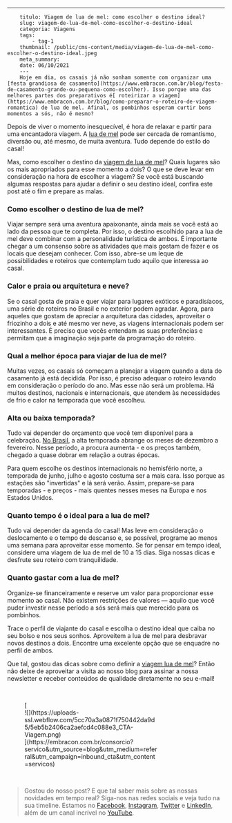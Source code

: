 ---
        titulo: Viagem de lua de mel: como escolher o destino ideal?
        slug: viagem-de-lua-de-mel-como-escolher-o-destino-ideal
        categoria: Viagens
        tags:
            - tag-1
        thumbnail: /public/cms-content/media/viagem-de-lua-de-mel-como-escolher-o-destino-ideal.jpeg
        meta_summary: 
        date: 06/10/2021
        ---
        Hoje em dia, os casais já não sonham somente com organizar uma [festa grandiosa de casamento](https://www.embracon.com.br/blog/festa-de-casamento-grande-ou-pequena-como-escolher). Isso porque uma das melhores partes dos preparativos é[ roteirizar a viagem](https://www.embracon.com.br/blog/como-preparar-o-roteiro-de-viagem-romantica) de lua de mel. Afinal, os pombinhos esperam curtir bons momentos a sós, não é mesmo?

Depois de viver o momento inesquecível, é hora de relaxar e partir para uma encantadora viagem. A [lua de mel](https://www.embracon.com.br/blog/5-melhores-destinos-para-visitar-na-sua-lua-de-mel) pode ser cercada de romantismo, diversão ou, até mesmo, de muita aventura. Tudo depende do estilo do casal!

Mas, como escolher o destino da [viagem de lua de mel](https://www.embracon.com.br/blog/lua-de-mel-sem-cliches-4-destinos-alternativos-para-o-casal)? Quais lugares são os mais apropriados para esse momento a dois? O que se deve levar em consideração na hora de escolher a viagem? Se você está buscando algumas respostas para ajudar a definir o seu destino ideal, confira este post até o fim e prepare as malas.

### Como escolher o destino de lua de mel?

Viajar sempre será uma aventura apaixonante, ainda mais se você está ao lado da pessoa que te completa. Por isso, o destino escolhido para a lua de mel deve combinar com a personalidade turística de ambos. É importante chegar a um consenso sobre as atividades que mais gostam de fazer e os locais que desejam conhecer. Com isso, abre-se um leque de possibilidades e roteiros que contemplam tudo aquilo que interessa ao casal.

### Calor e praia ou arquitetura e neve?

Se o casal gosta de praia e quer viajar para lugares exóticos e paradisíacos, uma série de roteiros no Brasil e no exterior podem agradar. Agora, para aqueles que gostam de apreciar a arquitetura das cidades, aproveitar o friozinho a dois e até mesmo ver neve, as viagens internacionais podem ser interessantes. É preciso que vocês entendam as suas preferências e permitam que a imaginação seja parte da programação do roteiro.

### Qual a melhor época para viajar de lua de mel?

Muitas vezes, os casais só começam a planejar a viagem quando a data do casamento já está decidida. Por isso, é preciso adequar o roteiro levando em consideração o período do ano. Mas esse não será um problema. Há muitos destinos, nacionais e internacionais, que atendem às necessidades de frio e calor na temporada que você escolheu.

### Alta ou baixa temporada?

Tudo vai depender do orçamento que você tem disponível para a celebração. [No Brasil](https://www.embracon.com.br/blog/top-5-destinos-de-ferias-escolha-sua-proxima-viagem-pelo-brasil), a alta temporada abrange os meses de dezembro a fevereiro. Nesse período, a procura aumenta - e os preços também, chegado a quase dobrar em relação a outras épocas.

Para quem escolhe os destinos internacionais no hemisfério norte, a temporada de junho, julho e agosto costuma ser a mais cara. Isso porque as estações são "invertidas" e lá será verão. Assim, prepare-se para temporadas - e preços - mais quentes nesses meses na Europa e nos Estados Unidos.

### Quanto tempo é o ideal para a lua de mel?

Tudo vai depender da agenda do casal! Mas leve em consideração o deslocamento e o tempo de descanso e, se possível, programe ao menos uma semana para aproveitar esse momento. Se for pensar em tempo ideal, considere uma viagem de lua de mel de 10 a 15 dias. Siga nossas dicas e desfrute seu roteiro com tranquilidade.

### Quanto gastar com a lua de mel?

Organize-se financeiramente e reserve um valor para proporcionar esse momento ao casal. Não existem restrições de valores — aquilo que você puder investir nesse período a sós será mais que merecido para os pombinhos.

Trace o perfil de viajante do casal e escolha o destino ideal que caiba no seu bolso e nos seus sonhos. Aproveitem a lua de mel para desbravar novos destinos a dois. Encontre uma excelente opção que se enquadre no perfil de ambos.

Que tal, gostou das dicas sobre como definir a [viagem lua de mel](https://www.youtube.com/watch?v=-FO8uWuI4xY)? Então não deixe de aproveitar a visita ao nosso blog para assinar a nossa newsletter e receber conteúdos de qualidade diretamente no seu e-mail!

‍

<figure class="w-richtext-figure-type-image w-richtext-align-center" style="max-width:310px">[<div>![](https://uploads-ssl.webflow.com/5cc70a3a0871f750442da9d5/5eb5b2406ca2aefcd4c088e3_CTA-Viagem.png)</div>](https://embracon.com.br/consorcio?servico&utm_source=blog&utm_medium=referral&utm_campaign=inbound_cta&utm_content=servicos)</figure>‍

> Gostou do nosso post? E que tal saber mais sobre as nossas novidades em tempo real? Siga-nos nas redes sociais e veja tudo na sua timeline. Estamos no [Facebook](https://www.facebook.com/embracon/), [Instagram](https://www.instagram.com/embraconoficial/), [Twitter](https://twitter.com/embracon) e [LinkedIn](https://www.linkedin.com/company/1018875/), além de um canal incrível no [YouTube](https://www.youtube.com/channel/UCL-Y0mv9zc73Iek48NLUBzQ).
        